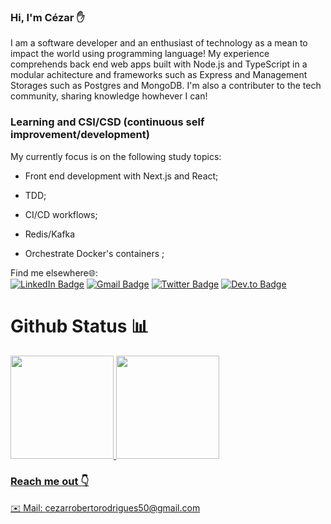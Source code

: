 
###  Hi, I'm Cézar ✋

I am a software developer and an enthusiast of technology as a mean to impact the world using programming language! My experience comprehends back end web apps built with Node.js and TypeScript in a modular achitecture and frameworks such as Express and Management Storages such as Postgres and MongoDB. I'm also a contributer to the tech community, sharing knowledge howhever I can!

###  Learning and CSI/CSD (continuous self improvement/development)

My currently focus is on the following study topics:

- Front end development with Next.js and React;

- TDD;

- CI/CD workflows;

- Redis/Kafka
- Orchestrate Docker's containers  ;

Find me elsewhere🌐:<br/>
[![LinkedIn Badge](https://img.shields.io/badge/LinkedIn-0077B5?style=for-the-badge&logo=linkedin&logoColor=white)](https://www.linkedin.com/in/cézar-rodrigues-538653211/)
[![Gmail Badge](https://img.shields.io/badge/Gmail-D14836?style=for-the-badge&logo=gmail&logoColor=white)](cezarrobertorodrigues50@gmail.com/)
[![Twitter Badge](https://img.shields.io/badge/Twitter-1DA1F2?style=for-the-badge&logo=twitter&logoColor=white)](https://twitter.com/cez_rodrigues/)
[![Dev.to Badge](https://img.shields.io/badge/dev.to-0A0A0A?style=for-the-badge&logo=devdotto&logoColor=white)](https://dev.to/cezarroberto/)

# Github Status 📊
<div>
   <a href="https://github.com/CezarRoberto">
   <img height="165em" src="https://github-readme-stats.vercel.app/api?username=CezarRoberto&show_icons=true&theme=dracula&include_all_commits=true&count_private=true"/>
   <img height="165em" src="https://github-readme-stats.vercel.app/api/top-langs/?username=CezarRoberto&layout=compact&langs_count=16&theme=dracula"/>
<div>


### Reach me out 👇
✉️ Mail: cezarrobertorodrigues50@gmail.com
